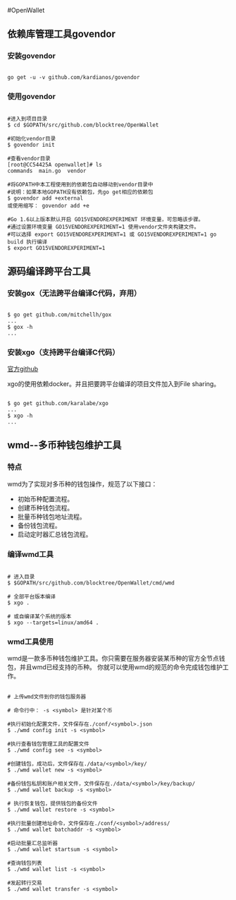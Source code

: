 #OpenWallet

## 依赖库管理工具govendor

### 安装govendor

```shell

go get -u -v github.com/kardianos/govendor

```

### 使用govendor

```shell

#进入到项目目录
$ cd $GOPATH/src/github.com/blocktree/OpenWallet

#初始化vendor目录
$ govendor init

#查看vendor目录
[root@CC54425A openwallet]# ls
commands  main.go  vendor

#将GOPATH中本工程使用到的依赖包自动移动到vendor目录中
#说明：如果本地GOPATH没有依赖包，先go get相应的依赖包
$ govendor add +external
或使用缩写： govendor add +e

#Go 1.6以上版本默认开启 GO15VENDOREXPERIMENT 环境变量，可忽略该步骤。
#通过设置环境变量 GO15VENDOREXPERIMENT=1 使用vendor文件夹构建文件。
#可以选择 export GO15VENDOREXPERIMENT=1 或 GO15VENDOREXPERIMENT=1 go build 执行编译
$ export GO15VENDOREXPERIMENT=1

```

## 源码编译跨平台工具

### 安装gox（无法跨平台编译C代码，弃用）

```shell

$ go get github.com/mitchellh/gox
...
$ gox -h
...

```

### 安装xgo（支持跨平台编译C代码）

[官方github](https://github.com/karalabe/xgo)

xgo的使用依赖docker。并且把要跨平台编译的项目文件加入到File sharing。

```shell

$ go get github.com/karalabe/xgo
...
$ xgo -h
...

```

## wmd--多币种钱包维护工具

### 特点

wmd为了实现对多币种的钱包操作，规范了以下接口：

- 初始币种配置流程。
- 创建币种钱包流程。
- 批量币种钱包地址流程。
- 备份钱包流程。
- 启动定时器汇总钱包流程。

### 编译wmd工具

```shell

# 进入目录
$ $GOPATH/src/github.com/blocktree/OpenWallet/cmd/wmd

# 全部平台版本编译
$ xgo .

# 或自编译某个系统的版本
$ xgo --targets=linux/amd64 .

```

### wmd工具使用

wmd是一款多币种钱包维护工具。你只需要在服务器安装某币种的官方全节点钱包，并且wmd已经支持的币种。
你就可以使用wmd的规范的命令完成钱包维护工作。

```shell

# 上传wmd文件到你的钱包服务器

# 命令行中： -s <symbol> 是针对某个币

#执行初始化配置文件，文件保存在./conf/<symbol>.json
$ ./wmd config init -s <symbol>

#执行查看钱包管理工具的配置文件
$ ./wmd config see -s <symbol>

#创建钱包，成功后，文件保存在./data/<symbol>/key/
$ ./wmd wallet new -s <symbol>

#备份钱包私钥和账户相关文件，文件保存在./data/<symbol>/key/backup/
$ ./wmd wallet backup -s <symbol>

# 执行恢复钱包，提供钱包的备份文件
$ ./wmd wallet restore -s <symbol>

#执行批量创建地址命令，文件保存在./conf/<symbol>/address/
$ ./wmd wallet batchaddr -s <symbol>

#启动批量汇总监听器
$ ./wmd wallet startsum -s <symbol>

#查询钱包列表
$ ./wmd wallet list -s <symbol>

#发起转行交易
$ ./wmd wallet transfer -s <symbol>

```